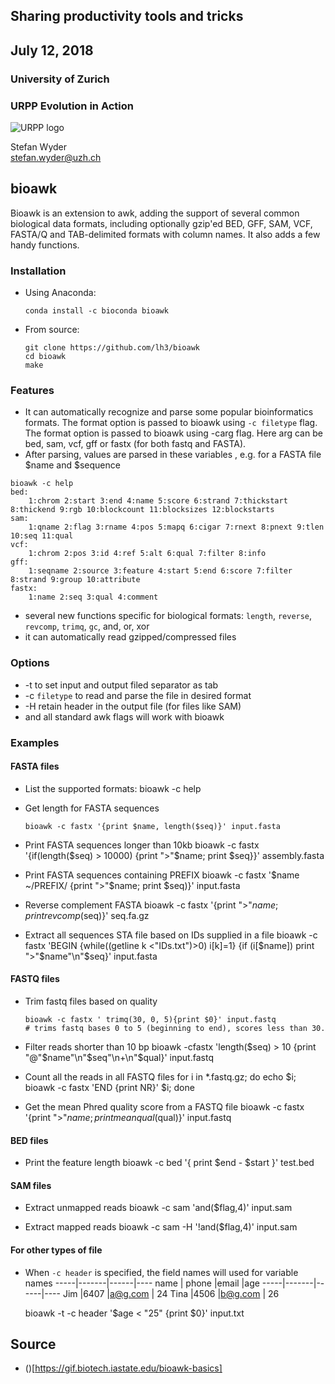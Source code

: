 ## Sharing productivity tools and tricks

## July 12, 2018


### University of Zurich
### URPP Evolution in Action
![URPP logo](IMG/Logo_URPP_kl2.png)

Stefan Wyder  
stefan.wyder@uzh.ch  

  
  
## bioawk

Bioawk is an extension to awk, adding the support of several common biological data formats, including optionally gzip'ed BED, GFF, SAM, VCF, FASTA/Q and TAB-delimited formats with column names.
It also adds a few handy functions.

### Installation

- Using Anaconda:
  ```{bash}
  conda install -c bioconda bioawk
  ```
- From source:
  ```{bash}
  git clone https://github.com/lh3/bioawk
  cd bioawk
  make
  ```

### Features

- It can automatically recognize and parse some popular bioinformatics formats.
  The format option is passed to bioawk using `-c filetype` flag. The format option is passed to bioawk using -carg flag. Here arg can be bed, sam, vcf, gff or fastx (for both fastq and FASTA).
- After parsing, values are parsed in these variables , e.g. for a FASTA file $name and $sequence
```
bioawk -c help
bed:
	1:chrom 2:start 3:end 4:name 5:score 6:strand 7:thickstart 8:thickend 9:rgb 10:blockcount 11:blocksizes 12:blockstarts 
sam:
	1:qname 2:flag 3:rname 4:pos 5:mapq 6:cigar 7:rnext 8:pnext 9:tlen 10:seq 11:qual 
vcf:
	1:chrom 2:pos 3:id 4:ref 5:alt 6:qual 7:filter 8:info 
gff:
	1:seqname 2:source 3:feature 4:start 5:end 6:score 7:filter 8:strand 9:group 10:attribute 
fastx:
	1:name 2:seq 3:qual 4:comment
```
- several new functions specific for biological formats: `length`, `reverse`, `revcomp`, `trimq`, `gc`, and, or, xor
- it can automatically read gzipped/compressed files

### Options

- -t to set input and output filed separator as tab
- -c `filetype` to read and parse the file in desired format
- -H retain header in the output file (for files like SAM)
- and all standard awk flags will work with bioawk


### Examples

#### FASTA files

- List the supported formats:
  bioawk -c help


- Get length for FASTA sequences
  ```{bash}
  bioawk -c fastx '{print $name, length($seq)}' input.fasta
  ```  

- Print FASTA sequences longer than 10kb
  bioawk -c fastx '{if(length($seq) > 10000) {print ">"$name; print $seq}}' assembly.fasta

- Print FASTA sequences containing PREFIX
  bioawk -c fastx '$name ~/PREFIX/ {print ">"$name; print $seq)}' input.fasta

- Reverse complement FASTA
  bioawk -c fastx '{print ">"$name;print revcomp($seq)}' seq.fa.gz

- Extract all sequences STA file based on IDs supplied in a file
  bioawk -c fastx 'BEGIN {while((getline k <"IDs.txt")>0) i[k]=1} {if (i[$name]) print ">"$name"\n"$seq}' input.fasta

#### FASTQ files

- Trim fastq files based on quality
  ```{bash}
  bioawk -c fastx ' trimq(30, 0, 5){print $0}' input.fastq
  # trims fastq bases 0 to 5 (beginning to end), scores less than 30.
  ```

- Filter reads shorter than 10 bp
  bioawk -cfastx 'length($seq) > 10 {print "@"$name"\n"$seq"\n+\n"$qual}' input.fastq

- Count all the reads in all FASTQ files
  for i in *.fastq.gz; do echo $i; bioawk -c fastx 'END {print NR}' $i; done

- Get the mean Phred quality score from a FASTQ file
  bioawk -c fastx '{print ">"$name; print meanqual($qual)}' input.fastq 


#### BED files

- Print the feature length
  bioawk -c bed '{ print $end - $start }' test.bed

#### SAM files

- Extract unmapped reads
  bioawk -c sam 'and($flag,4)' input.sam

- Extract mapped reads
  bioawk -c sam -H '!and($flag,4)' input.sam

#### For other types of file

- When `-c header` is specified, the field names will used for variable names
  -----|-------|------|----
  name | phone |email |age
  -----|-------|------|----
  Jim  |6407   |a@g.com	| 24
  Tina |4506   |b@g.com	| 26

  bioawk -t -c header '$age < "25" {print $0}' input.txt


## Source

- ()[https://gif.biotech.iastate.edu/bioawk-basics] 
